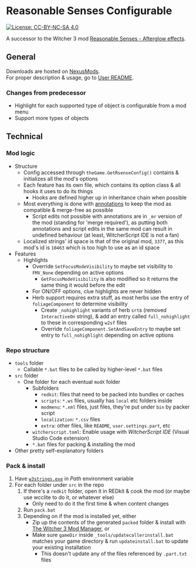 # Reasonable Senses Configurable

[![License: CC-BY-NC-SA 4.0](https://img.shields.io/badge/License-CC%20BY--NC--SA%204.0-lightgrey.svg)](https://creativecommons.org/licenses/by-nc-sa/4.0/)

A successor to the Witcher 3 mod [Reasonable Senses - Afterglow effects](https://www.nexusmods.com/witcher3/mods/3377).

## General

Downloads are hosted on [NexusMods](https://www.nexusmods.com/witcher3/mods/10463).  
For proper description & usage, go to [User README](docs/README-User.md).

### Changes from predecessor

- Highlight for each supported type of object is configurable from a mod menu
- Support more types of objects

## Technical

### Mod logic

- Structure
  - Config accessed through `theGame.GetRsenseConfig()` contains & initializes all the mod's options
  - Each feature has its own file, which contains its option class & all hooks it uses to do its things
    - Hooks are defined higher up in inheritance chain when possible
  - Most everything is done with [annotations](https://cdprojektred.atlassian.net/wiki/spaces/W3REDkit/pages/36241598/WS+Script+Compilation+Errors+overrides#Annotations) to keep the mod as compatible & merge-free as possible
    - Script edits not possible with annotations are in `_mr` version of the mod (standing for 'merge required'), as putting both annotations and script edits in the same mod can result in undefined behaviour (at least, WitcherScript IDE is not a fan)
  - Localized strings' id space is that of the original mod, `3377`, as this mod's id is `10463` which is too high to use as an id space
- Features
  - Highlights
    - Override `SetFocusModeVisibility` to maybe set visibility to `FMV_None` depending on active options
      - `GetFocusModeVisibility` is also modified so it returns the same thing it would before the edit
    - For ON/OFF options, clue highlights are never hidden
    - Herb support requires extra stuff, as most herbs use the entry of `foliageComponent` to determine visibility
      - Create `_nohighlight` variants of herb `srt`s (removed `InteractiveOn` string), & add an entry called `full_nohighlight` to these in corresponding `w2sf` files
      - Override `foliageComponent.SetAndSaveEntry` to maybe set entry to `full_nohighlight` depending on active options

### Repo structure

- `tools` folder
  - Callable `*.bat` files to be called by higher-level `*.bat` files
- `src` folder
  - One folder for each eventual `modX` folder
    - Subfolders
      - `redkit`: files that need to be packed into bundles or caches
      - `scripts`: `*.ws` files, usually has `local` etc folders inside 
      - `modmenu`: `*.xml` files, just files, they're put under `bin` by packer script
      - `localization`: `*.csv` files
      - `extra`: other files, like `README`, `user.settings.part`, etc
    - `witcherscript.toml`: Enable usage with *WitcherScript IDE* (Visual Studio Code extension)
    - `*.bat` files for packing & installing the mod
- Other pretty self-explanatory folders

### Pack & install

1. Have [`w3strings.exe`](https://www.nexusmods.com/witcher3/mods/1055) in *Path* environment variable
2. For each folder under `src` in the repo
   1. If there's a `redkit` folder, open it in REDkit & cook the mod (or maybe use wcclite to do it, or whatever else)
      - Only need to do it the first time & when content changes
   2. Run `pack.bat`
   3. Depending on if the mod is installed yet, either
      - Zip up the contents of the generated `packed` folder & install with [The Witcher 3 Mod Manager](https://www.nexusmods.com/witcher3/mods/2678), or
      - Make sure `gameDir` inside `_tools/updatecallerinstall.bat` matches your game directory & run `updateinstall.bat` to update your existing installation
         - This doesn't update any of the files referenced by `.part.txt` files

